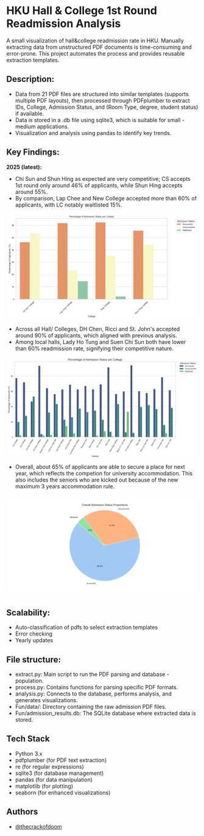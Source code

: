 
# HKU Hall & College 1st Round Readmission Analysis

A small visualization of hall&college readmission rate in HKU. Manually extracting data from unstructured PDF documents is time-consuming and error-prone. This project automates the process and provides reusable extraction templates.
## Description:
- Data from 21 PDF files are structured into similar templates (supports multiple PDF layouts), then processed through PDFplumber to extract IDs, College, Admission Status, and (Room Type, degree, student status) if available. 
- Data is stored in a .db file using sqlite3, which is suitable for small - medium applications.
- Visualization and analysis using pandas to identify key trends.
## Key Findings:
**2025 (latest):**
- Chi Sun and Shun Hing as expected are very competitive; CS accepts 1st round only around 46% of applicants, while Shun Hing accepts around 55%.
- By comparison, Lap Chee and New College accepted more than 60% of applicants, with LC notably waitlisted 15%.

![Alt Text](assets/Figure_4.png)

- Across all Hall/ Colleges, DH Chen, Ricci and St. John's accepted around 90% of applicants, which aligned with previous analysis.
- Among local halls, Lady Ho Tung and Suen Chi Sun both have lower than 60% readmission rate, signifying their competitive nature.

![Alt Text](assets/Figure_5.png)

- Overall, about 65% of applicants are able to secure a place for next year, which reflects the competion for university accommodation. This also includes the seniors who are kicked out because of the new maximum 3 years accommodation rule.

![Alt Text](assets/Figure_6.png)


## Scalability:
- Auto-classification of pdfs to select extraction templates
- Error checking 
- Yearly updates
## File structure:
 - extract.py: Main script to run the PDF parsing and database - population.
- process.py: Contains functions for parsing specific PDF formats.
- analysis.py: Connects to the database, performs analysis, and generates visualizations.
- Fun/data/: Directory containing the raw admission PDF files.
- Fun/admission_results.db: The SQLite database where extracted data is stored.

## Tech Stack

- Python 3.x
- pdfplumber (for PDF text extraction)
- re (for regular expressions)
- sqlite3 (for database management)
- pandas (for data manipulation)
- matplotlib (for plotting)
- seaborn (for enhanced visualizations)


## Authors

- [@thecrackofdoom](https://www.github.com/thecrackofdoom)

